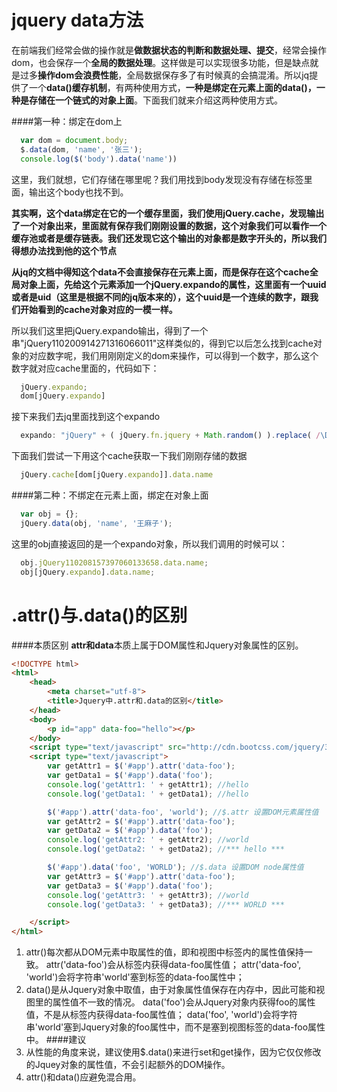 # jquery data方法
在前端我们经常会做的操作就是**做数据状态的判断和数据处理、提交**，经常会操作dom，也会保存一个**全局的数据处理**。这样做是可以实现很多功能，但是缺点就是过多**操作dom会浪费性能**，全局数据保存多了有时候真的会搞混淆。所以jq提供了一个**data()缓存机制**，有两种使用方式，**一种是绑定在元素上面的data()，一种是存储在一个链式的对象上面**。下面我们就来介绍这两种使用方式。

####第一种：绑定在dom上
```javascript
  var dom = document.body;
  $.data(dom, 'name', '张三');
  console.log($('body').data('name'))
```
这里，我们就想，它们存储在哪里呢？我们用找到body发现没有存储在标签里面，输出这个body也找不到。

**其实啊，这个data绑定在它的一个缓存里面，我们使用jQuery.cache，发现输出了一个对象出来，里面就有保存我们刚刚设置的数据，这个对象我们可以看作一个缓存池或者是缓存链表。我们还发现它这个输出的对象都是数字开头的，所以我们得想办法找到他的这个节点**

**从jq的文档中得知这个data不会直接保存在元素上面，而是保存在这个cache全局对象上面，先给这个元素添加一个jQuery.expando的属性，这里面有一个uuid或者是uid（这里是根据不同的jq版本来的），这个uuid是一个连续的数字，跟我们开始看到的cache对象对应的一模一样。**

所以我们这里把jQuery.expando输出，得到了一个串"jQuery110200914271316066011"这样类似的，得到它以后怎么找到cache对象的对应数字呢，我们用刚刚定义的dom来操作，可以得到一个数字，那么这个数字就对应cache里面的，代码如下：
```javascript
  jQuery.expando;
  dom[jQuery.expando]
```
接下来我们去jq里面找到这个expando
```javascript
  expando: "jQuery" + ( jQuery.fn.jquery + Math.random() ).replace( /\D/g, "" ),
```
下面我们尝试一下用这个cache获取一下我们刚刚存储的数据
```javascript
  jQuery.cache[dom[jQuery.expando]].data.name
```
####第二种：不绑定在元素上面，绑定在对象上面
```javascript
  var obj = {};
  jQuery.data(obj, 'name', '王麻子');
```
这里的obj直接返回的是一个expando对象，所以我们调用的时候可以：
```javascript
  obj.jQuery110208157397060133658.data.name;
  obj[jQuery.expando].data.name;
```

# .attr()与.data()的区别
####本质区别
**attr和data**本质上属于DOM属性和Jquery对象属性的区别。
```html
<!DOCTYPE html>
<html>
    <head>
        <meta charset="utf-8">
        <title>Jquery中.attr和.data的区别</title>
    </head>
    <body>
        <p id="app" data-foo="hello"></p>
    </body>
    <script type="text/javascript" src="http://cdn.bootcss.com/jquery/3.1.1/jquery.min.js"></script>
    <script type="text/javascript">
        var getAttr1 = $('#app').attr('data-foo');
        var getData1 = $('#app').data('foo');
        console.log('getAttr1: ' + getAttr1); //hello
        console.log('getData1: ' + getData1); //hello

        $('#app').attr('data-foo', 'world'); //$.attr 设置DOM元素属性值
        var getAttr2 = $('#app').attr('data-foo');
        var getData2 = $('#app').data('foo');
        console.log('getAttr2: ' + getAttr2); //world
        console.log('getData2: ' + getData2); //*** hello ***

        $('#app').data('foo', 'WORLD'); //$.data 设置DOM node属性值
        var getAttr3 = $('#app').attr('data-foo');
        var getData3 = $('#app').data('foo');
        console.log('getAttr3: ' + getAttr3); //world
        console.log('getData3: ' + getData3); //*** WORLD ***

    </script>
</html>
```
1. attr()每次都从DOM元素中取属性的值，即和视图中标签内的属性值保持一致。 
  attr('data-foo')会从标签内获得data-foo属性值； 
  attr('data-foo', 'world')会将字符串'world'塞到标签的data-foo属性中；
2. data()是从Jquery对象中取值，由于对象属性值保存在内存中，因此可能和视图里的属性值不一致的情况。 
  data('foo')会从Jquery对象内获得foo的属性值，不是从标签内获得data-foo属性值； 
  data('foo', 'world')会将字符串'world'塞到Jquery对象的foo属性中，而不是塞到视图标签的data-foo属性中。
####建议
  1. 从性能的角度来说，建议使用$.data()来进行set和get操作，因为它仅仅修改的Jquey对象的属性值，不会引起额外的DOM操作。
  2. attr()和data()应避免混合用。